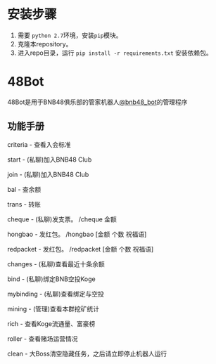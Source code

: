 # 安装步骤
1. 需要 `python 2.7`环境，安装`pip`模块。
1. 克隆本repository。
1. 进入repo目录，运行 `pip install -r requirements.txt` 安装依赖包。
# 48Bot
48Bot是用于BNB48俱乐部的管家机器人[@bnb48_bot](https://t.me/bnb48_bot)的管理程序
## 功能手册
criteria - 查看入会标准

start - (私聊)加入BNB48 Club

join - (私聊)加入BNB48 Club

bal - 查余额

trans - 转账

cheque - (私聊)发支票。 /cheque 金额

hongbao - 发红包。 /hongbao [金额 个数 祝福语]

redpacket - 发红包。 /redpacket [金额 个数 祝福语]

changes - (私聊)查看最近十条余额

bind - (私聊)绑定BNB空投Koge

mybinding - (私聊)查看绑定与空投

mining - (管理)查看本群挖矿统计


rich - 查看Koge流通量、富豪榜

roller - 查看赌场运营情况

clean - 大Boss清空隐藏任务，之后请立即停止机器人运行
